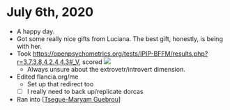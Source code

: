 # July 6th, 2020
- A happy day.
- Got some really nice gifts from Luciana. The best gift, honestly, is being with her.
- Took https://openpsychometrics.org/tests/IPIP-BFFM/results.php?r=3.7,3.8,4,2.4,4.3#_V, scored ![](https://firebasestorage.googleapis.com/v0/b/firescript-577a2.appspot.com/o/imgs%2Fapp%2Fflancia%2FOBHnyvDT8k.png?alt=media&token=cf0d0885-a817-4336-958d-6bc1ac745435)
    - Always unsure about the extrovetr/introvert dimension.
- Edited flancia.org/me
    - Set up that redirect too
    - [ ] I really need to back up/replicate dorcas
- Ran into [[Tsegue-Maryam Guebrou]]

[//begin]: # "Autogenerated link references for markdown compatibility"
[Tsegue-Maryam Guebrou]: ../tsegue-maryam-guebrou "Tsegue Maryam Guebrou"
[//end]: # "Autogenerated link references"